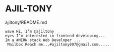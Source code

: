 # AJIL-TONY
ajiltony/README.md

    wave Hi, I’m @ajiltony
    eyes I’m interested in frontend developing...
    Im a #MERN stack Web Developer ...
     Mailbox Reach me...#ajiltony007@gmail.com.....
